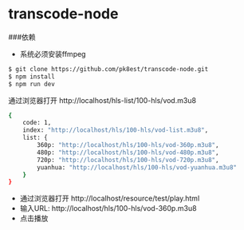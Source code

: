 # transcode-node

###依赖
* 系统必须安装ffmpeg

```sh
$ git clone https://github.com/pk8est/transcode-node.git
$ npm install
$ npm run dev
```
通过浏览器打开 http://localhost/hls-list/100-hls/vod.m3u8

```sh
{
    code: 1,
    index: "http://localhost/hls/100-hls/vod-list.m3u8",
    list: {
        360p: "http://localhost/hls/100-hls/vod-360p.m3u8",
        480p: "http://localhost/hls/100-hls/vod-480p.m3u8",
        720p: "http://localhost/hls/100-hls/vod-720p.m3u8",
        yuanhua: "http://localhost/hls/100-hls/vod-yuanhua.m3u8"
    }
}
```

* 通过浏览器打开 http://localhost/resource/test/play.html
* 输入URL: http://localhost/hls/100-hls/vod-360p.m3u8
* 点击播放

